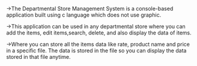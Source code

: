 ->The Departmental Store Management System is a console-based application built using c language which does not use graphic. 

->This application can be used in any departmental store where you can add the items, edit items,search, delete, and also display the data of items.

->Where you can store all the items data like rate, product name and price in a specific file. The data is stored in the file so you can display the data stored in that file anytime.
